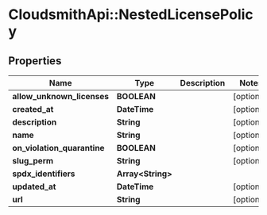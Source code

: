 # CloudsmithApi::NestedLicensePolicy

## Properties
Name | Type | Description | Notes
------------ | ------------- | ------------- | -------------
**allow_unknown_licenses** | **BOOLEAN** |  | [optional] 
**created_at** | **DateTime** |  | [optional] 
**description** | **String** |  | [optional] 
**name** | **String** |  | [optional] 
**on_violation_quarantine** | **BOOLEAN** |  | [optional] 
**slug_perm** | **String** |  | [optional] 
**spdx_identifiers** | **Array&lt;String&gt;** |  | 
**updated_at** | **DateTime** |  | [optional] 
**url** | **String** |  | [optional] 



